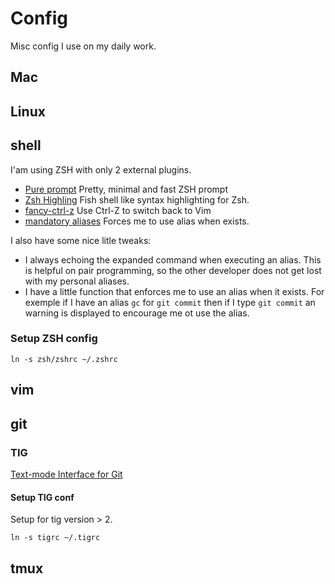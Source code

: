 # Config

Misc config I use on my daily work.

## Mac

## Linux

## shell

I'am using ZSH with only 2 external plugins.

* [Pure prompt](https://github.com/sindresorhus/pure) Pretty, minimal and fast ZSH prompt
* [Zsh Highling](https://github.com/zsh-users/zsh-syntax-highlighting) Fish shell like syntax highlighting for Zsh.
* [fancy-ctrl-z](https://github.com/robbyrussell/oh-my-zsh/tree/master/plugins/fancy-ctrl-z) Use Ctrl-Z to switch back to Vim
* [mandatory aliases](http://lkdjiin.github.io/blog/2015/07/20/de-meilleurs-alias-avec-zsh/) Forces me to use alias when exists.

I also have some nice litle tweaks:
* I always echoing the expanded command when executing an alias. This is helpful on pair programming, so the other developer
does not get lost with my personal aliases.
* I have a little function that enforces me to use an alias when it exists. For exemple if I have an alias ```gc``` for ```git commit```
then if I type ```git commit``` an warning is displayed to encourage me ot use the alias.

### Setup ZSH config

```
ln -s zsh/zshrc ~/.zshrc
```

## vim

## git

### TIG

[Text-mode Interface for Git](https://jonas.github.io/tig/)

#### Setup TIG conf

Setup for tig version > 2.

```
ln -s tigrc ~/.tigrc
```

## tmux


